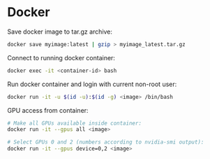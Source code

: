 # Docker

Save docker image to tar.gz archive:

```bash
docker save myimage:latest | gzip > myimage_latest.tar.gz
```

Connect to running docker container:

```bash
docker exec -it <container-id> bash
```

Run docker container and login with current non-root user:

```bash
docker run -it -u $(id -u):$(id -g) <image> /bin/bash
```

GPU access from container:
```bash
# Make all GPUs available inside container:
docker run -it --gpus all <image>

# Select GPUs 0 and 2 (numbers according to nvidia-smi output):
docker run -it --gpus device=0,2 <image>
```
